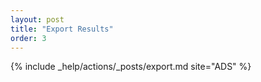 ```yaml
---
layout: post
title: "Export Results"
order: 3
---
```


{% include _help/actions/_posts/export.md site="ADS" %}
